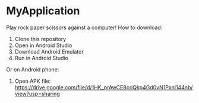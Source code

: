 # MyApplication
Play rock paper scissors against a computer!
How to download:
1. Clone this repository
2. Open in Android Studio
3. Download Android Emulator
4. Run in Android Studio

Or on Android phone:
1. Open APK file: https://drive.google.com/file/d/1HK_prAwCE8criQkp4Gd0vN1Pxnl144nb/view?usp=sharing
